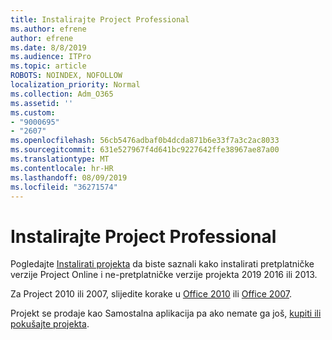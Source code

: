 ```yaml
---
title: Instalirajte Project Professional
ms.author: efrene
author: efrene
ms.date: 8/8/2019
ms.audience: ITPro
ms.topic: article
ROBOTS: NOINDEX, NOFOLLOW
localization_priority: Normal
ms.collection: Adm_O365
ms.assetid: ''
ms.custom:
- "9000695"
- "2607"
ms.openlocfilehash: 56cb5476adbaf0b4dcda871b6e33f7a3c2ac8033
ms.sourcegitcommit: 631e527967f4d641bc9227642ffe38967ae87a00
ms.translationtype: MT
ms.contentlocale: hr-HR
ms.lasthandoff: 08/09/2019
ms.locfileid: "36271574"
---
```

# <a name="install-project-professional"></a>Instalirajte Project Professional

Pogledajte [Instalirati projekta](https://support.office.com/article/install-project-7059249b-d9fe-4d61-ab96-5c5bf435f281?ui=en-US&rs=en-US&ad=US) da biste saznali kako instalirati pretplatničke verzije Project Online i ne-pretplatničke verzije projekta 2019 2016 ili 2013. 

Za Project 2010 ili 2007, slijedite korake u [Office 2010](https://support.office.com/article/install-office-2010-1b8f3c9b-bdd2-4a4f-8c88-aa756546529d) ili [Office 2007](https://support.office.com/article/install-office-2007-88a8e329-3335-4f82-abb2-ecea3e319657). 

Projekt se prodaje kao Samostalna aplikacija pa ako nemate ga još, [kupiti ili pokušajte projekta](https://products.office.com/project). 





